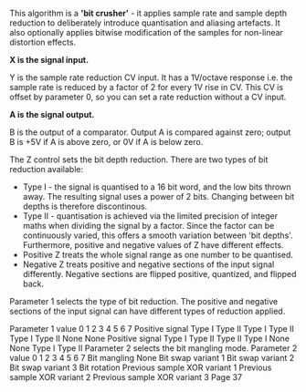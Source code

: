 This algorithm is a __'bit crusher'__ - it applies sample rate and sample depth reduction to deliberately
introduce quantisation and aliasing artefacts. It also optionally applies bitwise modification of the
samples for non-linear distortion effects.

**X is the signal input.**

Y is the sample rate reduction CV input. It has a 1V/octave response i.e. the sample rate is reduced
by a factor of 2 for every 1V rise in CV. This CV is offset by parameter 0, so you can set a rate
reduction without a CV input.

**A is the signal output.**

B is the output of a comparator. Output A is compared against zero; output B is +5V if A is above
zero, or 0V if A is below zero.

The Z control sets the bit depth reduction. There are two types of bit reduction available:

- Type I - the signal is quantised to a 16 bit word, and the low bits thrown away. The
resulting signal uses a power of 2 bits. Changing between bit depths is therefore
discontinous.
- Type II - quantisation is achieved via the limited precision of integer maths when dividing
the signal by a factor. Since the factor can be continuously varied, this offers a smooth
variation between 'bit depths'.
Furthermore, positive and negative values of Z have different effects.
- Positive Z treats the whole signal range as one number to be quantised.
- Negative Z treats positive and negative sections of the input signal differently. Negative
sections are flipped positive, quantized, and flipped back.

Parameter 1 selects the type of bit reduction. The positive and negative sections of the input signal
can have different types of reduction applied.

Parameter 1 value
0
1
2
3
4
5
6
7
Positive signal
Type I
Type II
Type I
Type II
Type I
Type II
None
None
Positive signal
Type I
Type II
Type II
Type I
None
None
Type I
Type II
Parameter 2 selects the bit mangling mode.
Parameter 2 value
0
1
2
3
4
5
6
7
Bit mangling
None
Bit swap variant 1
Bit swap variant 2
Bit swap variant 3
Bit rotation
Previous sample XOR variant 1
Previous sample XOR variant 2
Previous sample XOR variant 3
Page 37